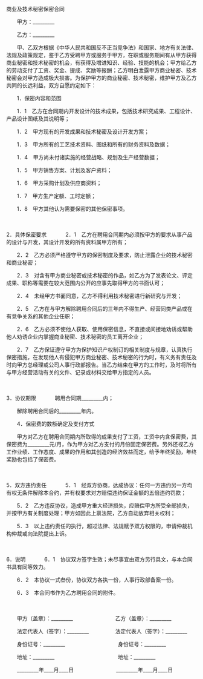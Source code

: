 



商业及技术秘密保密合同



 

　　甲方：_________　　

　　乙方：_________　　

　　甲、乙双方根据《中华人民共和国反不正当竞争法》和国家、地方有关法律、法规及政策规定，鉴于乙方受聘甲方或服务于甲方，在职或服务期间有从甲方获得商业秘密和技术秘密的机会，有获得及增进知识、经验、技能的机会；甲方给乙方的劳动支付了工资、奖金、提成、奖励等报酬；乙方明白泄露甲方商业秘密、技术秘密会对甲方造成极大损害。为保护甲方的商业秘密、技术秘密，维护甲方及乙方共同的长远利益，双方自愿约定如下：　　

　　1．保密内容和范围

　　1．1　乙方在合同期内开发设计的技术成果，包括技术研究成果、工程设计、产品设计图纸及其说明等；

　　1．2　甲方现有的开发成果和技术秘密及设计开发方案；

　　1．3　甲方所有的工艺技术资料、图纸和所有的财务资料及数据；

　　1．4　甲方尚未付诸实施的经营战略、规划及生产经营数据；

　　1．5　甲方销售方案、计划及客户资料；

　　1．6　甲方采购计划及供应商资料；

　　1．7　甲方生产定额、工时定额；

　　1．8　甲方其他认为需要保密的其他保密事项。

　　

2．具体保密要求
　　
　2．1　乙方在聘用合同期内必须按甲方的要求从事产品的设计与开发，其设计开发的所有资料属甲方所有；

　　2．2　乙方必须严格遵守甲方的保密制度及要求，防止泄露企业的技术秘密和商业秘密；

　　2．3　对含有甲方商业秘密或技术秘密的作品，如乙方为了发表论文、评定成果、职称等需要在较大范围内公开的应事先取得甲方的书面认可；

　　2．4　未经甲方书面同意，乙方不得利用技术秘密进行新研究与开发；

　　2．5　乙方在与甲方解除聘用合同后的三年内不得生产、经营同类产品或在有竞争关系的其他企业任职；

　　2．6　乙方必须不使他人获取、使用保密信息，不直接或间接地劝诱或帮助他人劝诱企业内掌握商业秘密、技术秘密的员工离开企业；

　　2．7　乙方保证遵守甲方为保护知识产权制订的相关制度与规章，认真执行保密措施，在发现他人有侵犯甲方商业秘密、技术秘密的行为时，有义务有责任及时向甲方总经理或公司人事行政部报告。当乙方结束在甲方的工作时，及时将所有与甲方经营活动有关的文件、记录或材料交给甲方指定的人员。

　　

3．协议期限
　　
　聘用合同期_________内；

　　解除聘用合同后的_________年内。　　

　　4．保密费的数额确定及支付方式

　　甲方对乙方在聘用合同期内所取得的成果支付了工资，工资中内含保密费，其保密费为_________元/月，作为甲方对乙方支付的月份固定保密费。另外还视乙方工作业绩、工作态度、成果的作用和其创造的经济效益而定，给予年终奖励，年终奖励也包括了保密费。

　　

5．双方违约责任
　　
　5．1　经双方协商，达成协议：任何一方违约另一方均有权无条件解除本合约，并有权要求对方赔偿违约保证金额的五倍违约罚款；

　　5．2　乙方违反协议，造成甲方重大经济损失，应赔偿甲方所受全部损失，并按甲方有关制度处理；甲方如因此上禀法院，乙方自动放弃相关权利；

　　5．3　以上违约责任的执行，超过法律、法规赋予双方权限的，申请仲裁机构仲裁或向法院提出上诉。

　　

6．说明
　　
　6．1　协议双方签字生效；未尽事宜由双方另行具文，与本合同书具有同等效力。

　　6．2　本协议一式叁份，协议双方各执一份，人事行政部备案一份。

　　6．3　本合同书作为乙方聘用合同的附件。

　　　　

　　甲方（盖章）：_________　　　　　　　　乙方（盖章）：_________　　

　　法定代表人（签字）：_________　　　　　法定代表人（签字）：_________　　

　　身份证号：_________　　　　　　　　　　身份证号：_________　　

　　地址：_________　　　　　　　　　　　　地址：_________　　

　　_________年____月____日　　　　　　　　_________年____月____日